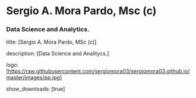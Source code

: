 # Sergio A. Mora Pardo, Msc (c)
### Data Science and Analytics.

title: [Sergio A. Mora Pardo, MSc (c)]

description: [Data Science and Analitycs.]

logo: [https://raw.githubusercontent.com/sergiomora03/sergiomora03.github.io/master/images/pp.jpg]

show_downloads: [true]
